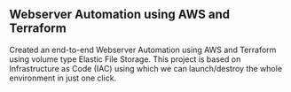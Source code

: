 ## Webserver Automation using AWS and Terraform
Created an end-to-end Webserver Automation using AWS and Terraform using volume type Elastic File Storage. This project is based on Infrastructure as Code (IAC) using which we can launch/destroy the whole environment in just one click.